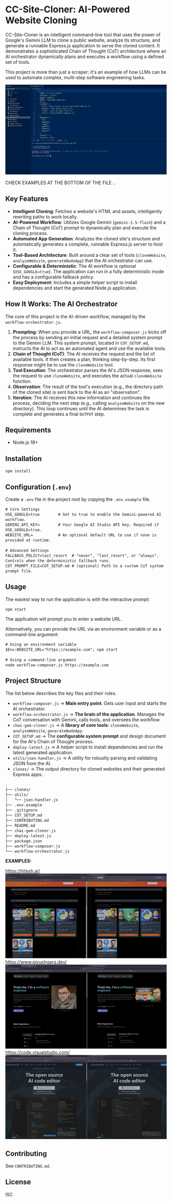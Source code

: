 # CC-Site-Cloner: AI-Powered Website Cloning

CC-Site-Cloner is an intelligent command-line tool that uses the power of Google's Gemini LLM to clone a public website, analyze its structure, and generate a runnable Express.js application to serve the cloned content. It demonstrates a sophisticated Chain of Thought (CoT) architecture where an AI orchestrator dynamically plans and executes a workflow using a defined set of tools.

This project is more than just a scraper; it's an example of how LLMs can be used to automate complex, multi-step software engineering tasks.

![alt text](https://github.com/sak2k-bio/cc-site-cloner/blob/fa198b12edf555ed60e16cb033bc1be6927621c3/cli_examples/npm%20start.png)

CHECK EXAMPLES AT THE BOTTOM OF THE FILE ..

## Key Features
- **Intelligent Cloning**: Fetches a website's HTML and assets, intelligently rewriting paths to work locally.
- **AI-Powered Workflow**: Utilizes Google Gemini (`gemini-1.5-flash`) and a Chain of Thought (CoT) prompt to dynamically plan and execute the cloning process.
- **Automated App Generation**: Analyzes the cloned site's structure and automatically generates a complete, runnable Express.js server to host it.
- **Tool-Based Architecture**: Built around a clear set of tools (`cloneWebsite`, `analyzeWebsite`, `generateNodeApp`) that the AI orchestrator can use.
- **Configurable & Deterministic**: The AI workflow is optional (`USE_GOOGLE=true`). The application can run in a fully deterministic mode and has a configurable fallback policy.
- **Easy Deployment**: Includes a simple helper script to install dependencies and start the generated Node.js application.

## How It Works: The AI Orchestrator
The core of this project is the AI-driven workflow, managed by the `workflow-orchestrator.js`.
1.  **Prompting**: When you provide a URL, the `workflow-composer.js` kicks off the process by sending an initial request and a detailed system prompt to the Gemini LLM. This system prompt, located in `COT_SETUP.md`, instructs the AI to act as an automated agent and use the available tools.
2.  **Chain of Thought (CoT)**: The AI receives the request and the list of available tools. It then creates a plan, thinking step-by-step. Its first response might be to use the `cloneWebsite` tool.
3.  **Tool Execution**: The orchestrator parses the AI's JSON response, sees the request to use `cloneWebsite`, and executes the actual `cloneWebsite` function.
4.  **Observation**: The result of the tool's execution (e.g., the directory path of the cloned site) is sent back to the AI as an "observation".
5.  **Iteration**: The AI receives this new information and continues the process, deciding the next step (e.g., calling `analyzeWebsite` on the new directory).
This loop continues until the AI determines the task is complete and generates a final `OUTPUT` step.

## Requirements
- Node.js 18+

## Installation
```
npm install
```

## Configuration (`.env`)
Create a `.env` file in the project root by copying the `.env.example` file.
```
# Core Settings
USE_GOOGLE=true        # Set to true to enable the Gemini-powered AI workflow.
GEMINI_API_KEY=        # Your Google AI Studio API key. Required if USE_GOOGLE=true.
WEBSITE_URL=           # An optional default URL to use if none is provided at runtime.

# Advanced Settings
FALLBACK_POLICY=last_resort  # "never", "last_resort", or "always". Controls when the deterministic fallback runs.
COT_PROMPT_FILE=COT_SETUP.md # (optional) Path to a custom CoT system prompt file.
```

## Usage
The easiest way to run the application is with the interactive prompt:
```
npm start
```
The application will prompt you to enter a website URL.

Alternatively, you can provide the URL via an environment variable or as a command-line argument:
```
# Using an environment variable
$Env:WEBSITE_URL="https://example.com"; npm start

# Using a command-line argument
node workflow-composer.js https://example.com
```

## Project Structure
The list below describes the key files and their roles.

- `workflow-composer.js` → **Main entry point**. Gets user input and starts the AI orchestrator.
- `workflow-orchestrator.js` → **The brain of the application**. Manages the CoT conversation with Gemini, calls tools, and oversees the workflow.
- `chai-gem-cloner.js` → A **library of core tools**: `cloneWebsite`, `analyzeWebsite`, `generateNodeApp`.
- `COT_SETUP.md` → The **configurable system prompt** and design document for the AI's Chain of Thought process.
- `deploy-latest.js` → A helper script to install dependencies and run the latest generated application.
- `utils/json-handler.js` → A utility for robustly parsing and validating JSON from the AI.
- `clones/` → The output directory for cloned websites and their generated Express apps.

```
.
├── clones/
├── utils/
│   └── json-handler.js
├── .env.example
├── .gitignore
├── COT_SETUP.md
├── CONTRIBUTING.md
├── README.md
├── chai-gem-cloner.js
├── deploy-latest.js
├── package.json
├── workflow-composer.js
└── workflow-orchestrator.js
```

**EXAMPLES:**

https://hitesh.ai/
![alt text](https://github.com/sak2k-bio/cc-site-cloner/blob/670302cd8766f17d4ccdbdd24b7b1d6b8ac90e7a/cli_examples/hitesh_ai.png)
https://www.piyushgarg.dev/
![alt text](https://github.com/sak2k-bio/cc-site-cloner/blob/670302cd8766f17d4ccdbdd24b7b1d6b8ac90e7a/cli_examples/piyushgarg.dev.png)
https://code.visualstudio.com/
![alt text](https://github.com/sak2k-bio/cc-site-cloner/blob/670302cd8766f17d4ccdbdd24b7b1d6b8ac90e7a/cli_examples/vscode_landingpage.png)

## Contributing
See `CONTRIBUTING.md`.

## License
ISC
